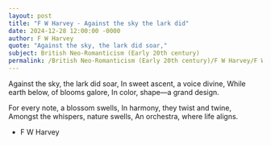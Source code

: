 ```yaml
---
layout: post
title: "F W Harvey - Against the sky the lark did"
date: 2024-12-28 12:00:00 -0000
author: F W Harvey
quote: "Against the sky, the lark did soar,"
subject: British Neo-Romanticism (Early 20th century)
permalink: /British Neo-Romanticism (Early 20th century)/F W Harvey/F W Harvey - Against the sky the lark did
---
```


Against the sky, the lark did soar,
In sweet ascent, a voice divine,
While earth below, of blooms galore,
In color, shape—a grand design.

For every note, a blossom swells,
In harmony, they twist and twine,
Amongst the whispers, nature swells,
An orchestra, where life aligns.


- F W Harvey
